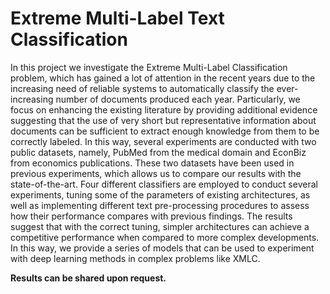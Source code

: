 # Extreme Multi-Label Text Classification

In this project we investigate the Extreme Multi-Label Classification problem, which has gained a lot of attention in the recent years due to the increasing need of reliable systems to automatically classify the ever-increasing number of documents produced each year. Particularly, we focus on enhancing the existing literature by providing additional evidence suggesting that the use of very short but representative information about documents can be sufficient to extract enough knowledge from them to be correctly labeled.
In this way, several experiments are conducted with two public datasets, namely, PubMed from the medical domain and EconBiz from economics publications. These two datasets have been used in previous experiments, which allows us to compare our results with the state-of-the-art. Four different classifiers are employed to conduct several experiments, tuning some of the parameters of existing architectures, as well as implementing different text pre-processing procedures to assess how their performance compares with previous findings. The results suggest that with the correct tuning, simpler architectures can achieve a competitive performance when compared to more complex developments. In this way, we provide a
series of models that can be used to experiment with deep learning methods in complex problems like XMLC.

**Results can be shared upon request.**
